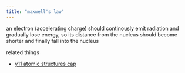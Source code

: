 ```yaml
---
title: "maxwell's law"
---
```



an electron (accelerating charge) should continously emit radiation and gradually lose energy, so its distance from the nucleus should become shorter and finally fall into the nucleus

related things
- [y11 atomic structures cap](notes/archive/AEold/chemistry/lessonnotes/ATOMIC-STRUCTURES.md)